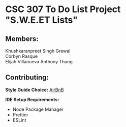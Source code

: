 # CSC 307 To Do List Project "S.W.E.ET Lists"

## Members:

Khushkaranpreet Singh Grewal\
Corbyn Rasque\
Elijah Villanueva
Anthony Thang 

## Contributing:
**Style Guide Choice:** [AirBnB](https://airbnb.io/javascript/react/)

**IDE Setup Requirements:**

- Node Package Manager
- Prettier
- ESLint
